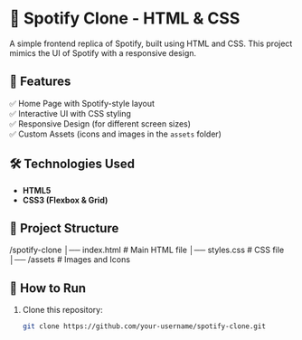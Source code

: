 # 🎵 Spotify Clone - HTML & CSS  

A simple frontend replica of Spotify, built using HTML and CSS. This project mimics the UI of Spotify with a responsive design.

## 🚀 Features  
✅ Home Page with Spotify-style layout  
✅ Interactive UI with CSS styling  
✅ Responsive Design (for different screen sizes)  
✅ Custom Assets (icons and images in the `assets` folder)  
## 🛠️ Technologies Used  
- **HTML5**  
- **CSS3 (Flexbox & Grid)**  

## 📂 Project Structure  
/spotify-clone │── index.html # Main HTML file
│── styles.css # CSS file
│── /assets # Images and Icons

## 🔧 How to Run  
1. Clone this repository:  
   ```bash
   git clone https://github.com/your-username/spotify-clone.git
